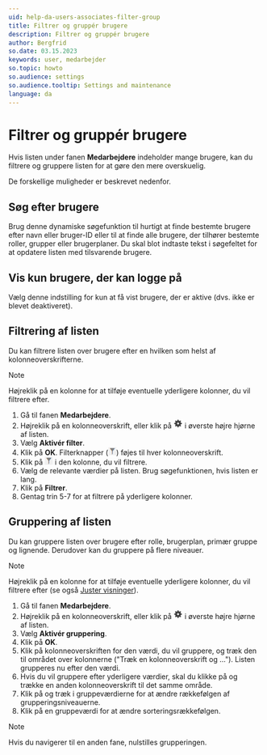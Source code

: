 ```yaml
---
uid: help-da-users-associates-filter-group
title: Filtrer og gruppér brugere
description: Filtrer og gruppér brugere
author: Bergfrid
so.date: 03.15.2023
keywords: user, medarbejder
so.topic: howto
so.audience: settings
so.audience.tooltip: Settings and maintenance
language: da
---
```


# Filtrer og gruppér brugere

Hvis listen under fanen **Medarbejdere** indeholder mange brugere, kan du filtrere og gruppere listen for at gøre den mere overskuelig.

De forskellige muligheder er beskrevet nedenfor.

## Søg efter brugere

Brug denne dynamiske søgefunktion til hurtigt at finde bestemte brugere efter navn eller bruger-ID eller til at finde alle brugere, der tilhører bestemte roller, grupper eller brugerplaner. Du skal blot indtaste tekst i søgefeltet for at opdatere listen med tilsvarende brugere.

## Vis kun brugere, der kan logge på

Vælg denne indstilling for kun at få vist brugere, der er aktive (dvs. ikke er blevet deaktiveret).

## Filtrering af listen

Du kan filtrere listen over brugere efter en hvilken som helst af kolonneoverskrifterne.

> [!NOTE]
> Højreklik på en kolonne for at tilføje eventuelle yderligere kolonner, du vil filtrere efter.

1. Gå til fanen **Medarbejdere**.
2. Højreklik på en kolonneoverskrift, eller klik på ![icon][img1] i øverste højre hjørne af listen.
3. Vælg **Aktivér filter**.
4. Klik på **OK**. Filterknapper (![icon][img2]) føjes til hver kolonneoverskrift.
5. Klik på ![icon][img2] i den kolonne, du vil filtrere.
6. Vælg de relevante værdier på listen. Brug søgefunktionen, hvis listen er lang.
7. Klik på **Filtrer**.
8. Gentag trin 5-7 for at filtrere på yderligere kolonner.

## Gruppering af listen

Du kan gruppere listen over brugere efter rolle, brugerplan, primær gruppe og lignende. Derudover kan du gruppere på flere niveauer.

> [!NOTE]
> Højreklik på en kolonne for at tilføje eventuelle yderligere kolonner, du vil filtrere efter (se også [Juster visninger][1]).

1. Gå til fanen **Medarbejdere**.
2. Højreklik på en kolonneoverskrift, eller klik på ![icon][img1] i øverste højre hjørne af listen.
3. Vælg **Aktivér gruppering**.
4. Klik på **OK**.
5. Klik på kolonneoverskriften for den værdi, du vil gruppere, og træk den til området over kolonnerne ("Træk en kolonneoverskrift og ..."). Listen grupperes nu efter den værdi.
6. Hvis du vil gruppere efter yderligere værdier, skal du klikke på og trække en anden kolonneoverskrift til det samme område.
7. Klik på og træk i gruppeværdierne for at ændre rækkefølgen af grupperingsniveauerne.
8. Klik på en gruppeværdi for at ændre sorteringsrækkefølgen.

> [!NOTE]
> Hvis du navigerer til en anden fane, nulstilles grupperingen.

<!-- Referenced links -->
[1]: ../../learn/adjusting-views.md

<!-- Referenced images -->
[img1]: ../../../../../common/icons/cog-wheel.png
[img2]: ../../../../media/icons/filter-column.png
